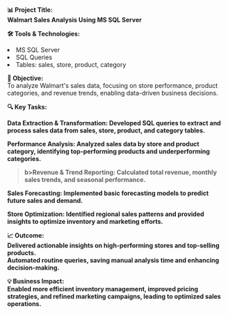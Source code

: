 <b>📊 Project Title: </b><br>
<b>Walmart Sales Analysis Using MS SQL Server</b>

<b>🛠️ Tools & Technologies:</b><br>

<li>MS SQL Server</li>

<li>SQL Queries</li>

<li>Tables: sales, store, product, category</li>

<b>🎯 Objective:</b><br>
To analyze Walmart's sales data, focusing on store performance, product categories, and revenue trends, enabling data-driven business decisions.

<b>🔍 Key Tasks:<b>

<b>Data Extraction & Transformation:</b>
Developed SQL queries to extract and process sales data from sales, store, product, and category tables.

<b>Performance Analysis:</b>
Analyzed sales data by store and product category, identifying top-performing products and underperforming categories.

>b>Revenue & Trend Reporting:</b>
Calculated total revenue, monthly sales trends, and seasonal performance.

<b>Sales Forecasting:</b>
Implemented basic forecasting models to predict future sales and demand.

<b>Store Optimization:</b>
Identified regional sales patterns and provided insights to optimize inventory and marketing efforts.

<b>📈 Outcome:</b><br>
Delivered actionable insights on high-performing stores and top-selling products.<br>
Automated routine queries, saving manual analysis time and enhancing decision-making.

<b>💡 Business Impact:</b><br>
Enabled more efficient inventory management, improved pricing strategies, and refined marketing campaigns, leading to optimized sales operations.
